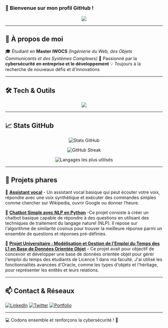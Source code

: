 ### 👋 Bienvenue sur mon profil GitHub !

<p align="center">
  <img src="https://readme-typing-svg.herokuapp.com?size=22&color=F70000&center=true&vCenter=true&lines=Je+suis+%C3%A9tudiant+en+Master+IWOCS;Passionn%C3%A9+par+la+cybers%C3%A9curit%C3%A9+et+le+d%C3%A9veloppement;Ing%C3%A9nierie+des+syst%C3%A8mes+complexes" />
</p>

---

## 🚀 À propos de moi

🎓 Étudiant en **Master IWOCS** *(Ingénierie du Web, des Objets Communicants et des Systèmes Complexes)*
📍 Passionné par la **cybersécurité en entreprise et le développement**
💡 Toujours à la recherche de nouveaux défis et d'innovations

---

## 🛠️ Tech & Outils

<p align="center">
  <img src="https://skillicons.dev/icons?i=html,css,js,ts,react,nextjs,nodejs,php,laravel,mysql,postgres,python,django,java,spring,git,github,arduino,raspberrypi,docker,kubernetes,linux,security" />
</p>

---

## 📈 Stats GitHub

<p align="center">
  <img src="https://github-readme-stats.vercel.app/api?username=tonPseudoGitHub&show_icons=true&theme=radical" alt="Stats GitHub" />
</p>

<p align="center">
  <img src="https://github-readme-streak-stats.herokuapp.com/?user=tonPseudoGitHub&theme=radical" alt="GitHub Streak" />
</p>

<p align="center">
  <img src="https://github-readme-stats.vercel.app/api/top-langs/?username=tonPseudoGitHub&layout=compact&theme=radical" alt="Langages les plus utilisés" />
</p>

---

## 🌟 Projets phares

🔹 [**Assistant vocal**]([https://github.com/tonPseudoGitHub/projet1](https://github.com/amine-76/Recognizer.git)) - Un assistant vocal basique qui peut écouter votre voix, répondre avec une voix synthétique et exécuter des commandes simples comme chercher sur Wikipedia, ouvrir Google ou donner l’heure.

🔹 [**Chatbot Simple avec NLP en Python**]([https://github.com/tonPseudoGitHub/projet2](https://github.com/amine-76/ChatBox.git)) -Ce projet consiste à créer un chatbot basique capable de répondre à des questions en utilisant des techniques de traitement du langage naturel (NLP). Il repose sur l'algorithme de similarité cosinus pour trouver la meilleure réponse parmi un ensemble de questions et réponses pré-définies.

🔹 [**Projet Universitaire : Modélisation et Gestion de l'Emploi du Temps des L1 en Base de Données Orientée Objet**]([https://github.com/tonPseudoGitHub/projet3](https://github.com/amine-76/Universite-edt.git)) - Ce projet avait pour objectif de concevoir et développer une base de données orientée objet pour gérer l'emploi du temps des étudiants de Licence 1 dans ma faculté. J'ai utilisé les fonctionnalités avancées d'Oracle, comme les types d'objets et l'héritage, pour représenter les entités et leurs relations.

---

## 📫 Contact & Réseaux

[![LinkedIn](https://img.shields.io/badge/LinkedIn-0A66C2?style=for-the-badge&logo=linkedin&logoColor=white)](https://www.linkedin.com/in/tonProfil)
[![Twitter](https://img.shields.io/badge/Twitter-1DA1F2?style=for-the-badge&logo=twitter&logoColor=white)](https://twitter.com/tonProfil)
[![Portfolio](https://img.shields.io/badge/Portfolio-FF5722?style=for-the-badge&logo=Firefox-Browser&logoColor=white)](https://tonPortfolio.com)

---

💻 Codons ensemble et renforçons la cybersécurité ! 🚀
